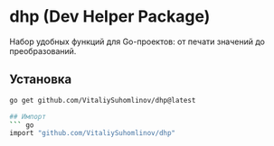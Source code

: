 # dhp (Dev Helper Package)

Набор удобных функций для Go-проектов: от печати значений до преобразований.

## Установка

```bash
go get github.com/VitaliySuhomlinov/dhp@latest

## Импорт
``` go
import "github.com/VitaliySuhomlinov/dhp"
```
